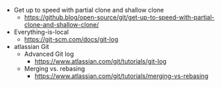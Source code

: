 - Get up to speed with partial clone and shallow clone
  - https://github.blog/open-source/git/get-up-to-speed-with-partial-clone-and-shallow-clone/
- Everything-is-local
  - https://git-scm.com/docs/git-log
- atlassian Git
  - Advanced Git log
    - https://www.atlassian.com/git/tutorials/git-log
  - Merging vs. rebasing
    - https://www.atlassian.com/git/tutorials/merging-vs-rebasing
